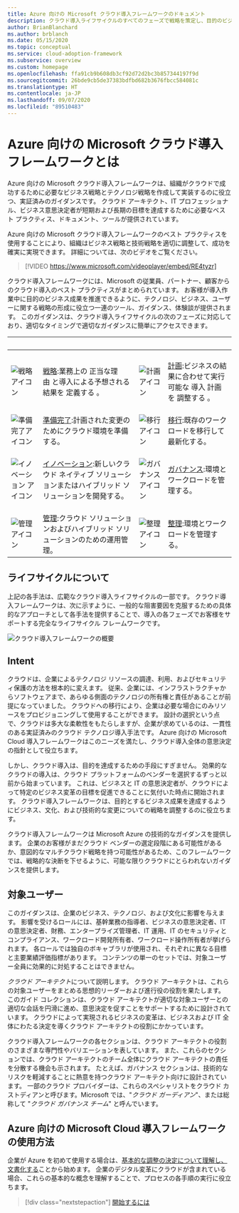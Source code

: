 ```yaml
---
title: Azure 向けの Microsoft クラウド導入フレームワークのドキュメント
description: クラウド導入ライフサイクルのすべてのフェーズで戦略を策定し、目的のビジネス成果を推進するためのツール、ガイダンス、体験談を入手できます。
author: BrianBlanchard
ms.author: brblanch
ms.date: 05/15/2020
ms.topic: conceptual
ms.service: cloud-adoption-framework
ms.subservice: overview
ms.custom: homepage
ms.openlocfilehash: ffa91cb9b608db3cf92d72d2bc3b857344197f9d
ms.sourcegitcommit: 26bde9cb5de37383bdfbd682b3676fbcc584081c
ms.translationtype: HT
ms.contentlocale: ja-JP
ms.lasthandoff: 09/07/2020
ms.locfileid: "89510483"
---
```

# <a name="what-is-the-microsoft-cloud-adoption-framework-for-azure"></a>Azure 向けの Microsoft クラウド導入フレームワークとは

Azure 向けの Microsoft クラウド導入フレームワークは、組織がクラウドで成功するために必要なビジネス戦略とテクノロジ戦略を作成して実装するのに役立つ、実証済みのガイダンスです。 クラウド アーキテクト、IT プロフェッショナル、ビジネス意思決定者が短期および長期の目標を達成するために必要なベスト プラクティス、ドキュメント、ツールが提供されています。

Azure 向けの Microsoft クラウド導入フレームワークのベスト プラクティスを使用することにより、組織はビジネス戦略と技術戦略を適切に調整して、成功を確実に実現できます。 詳細については、次のビデオをご覧ください。

<!-- markdownlint-disable MD034 -->

> [!VIDEO https://www.microsoft.com/videoplayer/embed/RE4tyzr]

<!-- markdownlint-enable MD034 -->

クラウド導入フレームワークには、Microsoft の従業員、パートナー、顧客からのクラウド導入のベスト プラクティスがまとめられています。 お客様が導入作業中に目的のビジネス成果を推進できるように、テクノロジ、ビジネス、ユーザーに関する戦略の形成に役立つ一連のツール、ガイダンス、体験談が提供されます。 このガイダンスは、クラウド導入ライフサイクルの次のフェーズに対応しており、適切なタイミングで適切なガイダンスに簡単にアクセスできます。

| <span title="アイコン">&nbsp;</span> | <span title="説明">&nbsp;</span> | <span title="アイコン">&nbsp;</span> | <span title="説明">&nbsp;</span> |
|--|--|--|--|
| <br> ![戦略アイコン](./_images/icons/strategy.png) | <br> [戦略](./strategy/index.md):業務上の&nbsp;正当な理由&nbsp;と導入による予想される結果を&nbsp;定義する&nbsp;。 | <br> ![計画アイコン](./_images/icons/plan.png) | <br> [計画](./plan/index.md):ビジネスの結果に合わせて実行可能な&nbsp;導入&nbsp;計画を&nbsp;調整する&nbsp;。 |
| <br> ![準備完了アイコン](./_images/icons/ready.png)       | <br> [準備完了](./ready/index.md):計画された変更のためにクラウド環境を準備する。 | <br> ![移行アイコン](./_images/icons/adopt.png) | <br> [移行](./migrate/index.md):既存のワークロードを移行して最新化する。 |
| <br> ![イノベーション アイコン](./_images/icons/innovate.png) | <br> [イノベーション](./innovate/index.md):新しいクラウド ネイティブ ソリューションまたはハイブリッド ソリューションを開発する。 | <br> ![ガバナンス アイコン](./_images/icons/govern.png) | <br> [ガバナンス](./govern/index.md):環境とワークロードを管理する。 |
| <br> ![管理アイコン](./_images/icons/manage.png)     | <br> [管理](./manage/index.md):クラウド ソリューションおよびハイブリッド ソリューションのための運用管理。 | <br> ![整理アイコン](./_images/icons/organize.png) | <br> [整理](./organize/index.md):環境とワークロードを管理する。 |

## <a name="understand-the-lifecycle"></a>ライフサイクルについて

上記の各手法は、広範なクラウド導入ライフサイクルの一部です。 クラウド導入フレームワークは、次に示すように、一般的な阻害要因を克服するための具体的なアプローチとして各手法を提供することで、導入の各フェーズでお客様をサポートする完全なライフサイクル フレームワークです。

![クラウド導入フレームワークの概要](./_images/caf-overview-new.png)

## <a name="intent"></a>Intent

クラウドは、企業によるテクノロジ リソースの調達、利用、およびセキュリティ保護の方法を根本的に変えます。 従来、企業には、インフラストラクチャからソフトウェアまで、あらゆる側面のテクノロジの所有権と責任があることが前提になっていました。 クラウドへの移行により、企業は必要な場合にのみリソースをプロビジョニングして使用することができます。 設計の選択という点で、クラウドは多大な柔軟性をもたらしますが、企業が求めているのは、一貫性のある実証済みのクラウド テクノロジ導入手法です。 Azure 向けの Microsoft Cloud 導入フレームワークはこのニーズを満たし、クラウド導入全体の意思決定の指針として役立ちます。

しかし、クラウド導入は、目的を達成するための手段にすぎません。 効果的なクラウドの導入は、クラウド プラットフォームのベンダーを選択するずっと以前から始まっています。 これは、ビジネスと IT の意思決定者が、クラウドによって特定のビジネス変革の目標を促進できることに気付いた時点に開始されます。 クラウド導入フレームワークは、目的とするビジネス成果を達成するようにビジネス、文化、および技術的な変更についての戦略を調整するのに役立ちます。

クラウド導入フレームワークは Microsoft Azure の技術的なガイダンスを提供します。 企業のお客様がまだクラウド ベンダーの選定段階にある可能性があるか、意図的なマルチクラウド戦略を持つ可能性があるため、このフレームワークでは、戦略的な決断を下せるように、可能な限りクラウドにとらわれないガイダンスを提供します。

## <a name="intended-audience"></a>対象ユーザー

このガイダンスは、企業のビジネス、テクノロジ、および文化に影響を与えます。 影響を受けるロールには、基幹業務の指導者、ビジネスの意思決定者、IT の意思決定者、財務、エンタープライズ管理者、IT 運用、IT のセキュリティとコンプライアンス、ワークロード開発所有者、ワークロード操作所有者が挙げられます。 各ロールでは独自のボキャブラリが使用され、それぞれに異なる目標と主要業績評価指標があります。 コンテンツの単一のセットでは、対象ユーザー全員に効果的に対処することはできません。

*クラウド アーキテクト*について説明します。 クラウド アーキテクトは、これらの対象ユーザーをまとめる思想的リーダーおよび進行役の役割を果たします。 このガイド コレクションは、クラウド アーキテクトが適切な対象ユーザーとの適切な会話を円滑に進め、意思決定を促すことをサポートするために設計されています。 クラウドによって実現されるビジネスの変革は、ビジネスおよび IT 全体にわたる決定を導くクラウド アーキテクトの役割にかかっています。

クラウド導入フレームワークの各セクションは、クラウド アーキテクトの役割のさまざまな専門性やバリエーションを表しています。 また、これらのセクションでは、クラウド アーキテクトのチーム全体にクラウド アーキテクトの責任を分散する機会も示されます。 たとえば、ガバナンス セクションは、技術的なリスクを軽減することに熱意を持つクラウド アーキテクト向けに設計されています。 一部のクラウド プロバイダーは、これらのスペシャリストをクラウド カストディアンと呼びます。Microsoft では、"*クラウド ガーディアン*"、または総称して "*クラウド ガバナンス チーム*" と呼んでいます。

## <a name="how-to-use-the-microsoft-cloud-adoption-framework-for-azure"></a>Azure 向けの Microsoft Cloud 導入フレームワークの使用方法

企業が Azure を初めて使用する場合は、[基本的な調整の決定について理解し、文書化する](./get-started/cloud-concepts.md)ことから始めます。 企業のデジタル変革にクラウドが含まれている場合、これらの基本的な概念を理解することで、プロセスの各手順の実行に役立ちます。

<!-- docsTest:ignoreNextStep -->

> [!div class="nextstepaction"]
> [開始するには](./get-started/index.md)
